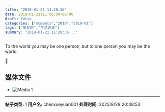 ```yaml
---
title: "2019-01-21 11:20:36"
date: 2019-01-21T11:00:00+08:00
draft: false
categories: ["moments","2019","2019-01"]
tags: ["朋友圈","生活记录"]
summary: "2019-01-21 11:20:36..."
---
```


To the world you may be one person, but to one person you may be the world. 

🙈

## 媒体文件

- ![Media 1](/Moments/photos/2019-01-21/201901211120360.jpg)

---

**帖子类型:** 1
**用户名:** chenxueyuan001
**处理时间:** 2025/8/28 20:48:53
